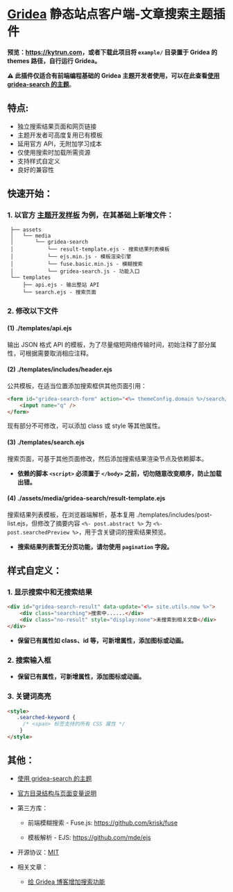 # [Gridea](https://github.com/getgridea) 静态站点客户端-文章搜索主题插件

**预览：<https://kytrun.com>，或者下载此项目将 `example/` 目录置于 Gridea 的 themes 路径，自行运行 Gridea。**

**⚠ 此插件仅适合有前端编程基础的 Gridea 主题开发者使用，可以在此查看[使用 gridea-search 的主题](https://github.com/kytrun/gridea-search/discussions/10)**。

## 特点:

*  独立搜索结果页面和网页链接
*  主题开发者可高度复用已有模板
*  延用官方 API，无附加学习成本
*  仅使用搜索时加载所需资源
*  支持样式自定义
*  良好的兼容性

## 快速开始：

### 1. 以官方 [主题开发样板](https://github.com/getgridea/gridea-theme-starter) 为例，在其基础上新增文件：

```
 ├── assets
 │   └── media
 │       └── gridea-search
 │           └── result-template.ejs - 搜索结果列表模板
 │           └── ejs.min.js - 模板渲染引擎
 │           └── fuse.basic.min.js - 模糊搜索
 │           └── gridea-search.js - 功能入口
 └── templates
     ├── api.ejs - 输出整站 API
     └── search.ejs - 搜索页面
```
### 2. 修改以下文件

#### (1) ./templates/api.ejs

输出 JSON 格式 API 的模板，为了尽量缩短网络传输时间，初始注释了部分属性，可根据需要取消相应注释。

#### (2) ./templates/includes/header.ejs

公共模板，在适当位置添加搜索框供其他页面引用：

```html
<form id="gridea-search-form" action="<%= themeConfig.domain %>/search/">
    <input name="q" />
</form>
```

现有部分不可修改，可以添加 class 或 style 等其他属性。

#### (3) ./templates/search.ejs

搜索页面，可基于其他页面修改，然后添加搜索结果渲染节点及依赖脚本。

* **依赖的脚本 `<script>` 必须置于 `</body>` 之前，切勿随意改变顺序，防止加载出错。**

#### (4) ./assets/media/gridea-search/result-template.ejs

搜索结果列表模板，在浏览器端解析，基本复用 ./templates/includes/post-list.ejs，但修改了摘要内容 `<%- post.abstract %>` 为 `<%- post.searchedPreview %>`，用于含关键词的搜索结果预览。

* **搜索结果列表暂无分页功能，请勿使用 `pagination` 字段。**

## 样式自定义：

### 1. 显示搜索中和无搜索结果

```html
<div id="gridea-search-result" data-update="<%= site.utils.now %>">
    <div class="searching">搜索中......</div>
    <div class="no-result" style="display:none">未搜索到相关文章</div>
</div>
```

* **保留已有属性如 class、id 等，可新增属性，添加图标或动画。**

### 2. 搜索输入框

* **保留已有属性，可新增属性，添加图标或动画。**

### 3. 关键词高亮

```html
<style>
   .searched-keyword {
     /* <span> 标签支持的所有 CSS 属性 */
    }
</style>
```

## 其他：

* [使用 gridea-search 的主题](https://github.com/kytrun/gridea-search/discussions/10)

* [官方目录结构与页面变量说明](https://github.com/getgridea/site/blob/master/docs/theme-structure.md)

* 第三方库：

  * 前端模糊搜索 - Fuse.js: <https://github.com/krisk/fuse>

  * 模板解析 - EJS: <https://github.com/mde/ejs>

* 开源协议：[MIT](https://github.com/kytrun/gridea-search/blob/master/LICENSE)

* 相关文章：
 
  * [给 Gridea 博客增加搜索功能](https://kytrun.com/search-for-gridea-blog/)
